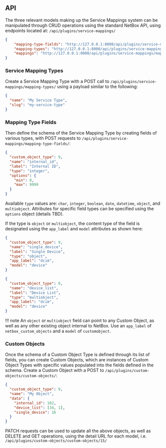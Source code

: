 ## API

The three relevant models making up the Service Mappings system can be manipulated through CRUD operations using the 
standard NetBox API, using endpoints located at: `/api/plugins/service-mappings/`

```json
{
    "mapping-type-fields": "http://127.0.0.1:8000/api/plugins/service-mappings/mapping-type-fields/",
    "mapping-types": "http://127.0.0.1:8000/api/plugins/service-mappings/mapping-types/",
    "mappings": "http://127.0.0.1:8000/api/plugins/service-mappings/mappings/"
}
```

### Service Mapping Types

Create a Service Mapping Type with a POST call to `/api/plugins/service-mappings/mapping-types/` using a payload
similar to the following:

```json
{
  "name": "My Service Type",
  "slug": "my-service-type"
}
```

### Mapping Type Fields

Then define the schema of the Service Mapping Type by creating fields of various types, with POST requests to
`/api/plugins/service-mappings/mapping-type-fields/`:

```json
{
  "custom_object_type": 9,
  "name": "internal_id",
  "label": "Internal ID",
  "type": "integer",
  "options": {
    "min": 0,
    "max": 9999
  }
}
```

Available `type` values are: `char`, `integer`, `boolean`, `date`, `datetime`, `object`, and `multiobject`. Attributes for
specific field types can be specified using the `options` object (details TBD).

If the type is `object` or `multiobject`, the content type of the field is designated using the `app_label` and `model` attributes
as shown here:

```json
{
  "custom_object_type": 9,
  "name": "single_device",
  "label": "Single Device",
  "type": "object",
  "app_label": "dcim",
  "model": "device"
}
```

```json
{
  "custom_object_type": 9,
  "name": "device_list",
  "label": "Device List",
  "type": "multiobject",
  "app_label": "dcim",
  "model": "device"
}
```

!!! note
An `object` or `multiobject` field can point to any Custom Object, as well as any other existing object internal to NetBox.
Use an `app_label` of `netbox_custom_objects` and a `model` of `customobject`. 

### Custom Objects

Once the schema of a Custom Object Type is defined through its list of fields, you can create Custom Objects,
which are instances of Custom Object Types with specific values populated into the fields defined in the schema.
Create a Custom Object with a POST to `/api/plugins/custom-objects/custom-objects/`:

```json
{
  "custom_object_type": 9,
  "name": "My Object",
  "data": {
    "internal_id": 102,
    "device_list": [34, 1],
    "single_device": 16
  }
}
```

PATCH requests can be used to update all the above objects, as well as DELETE and GET operations, using the detail
URL for each model, i.e. `/api/plugins/custom-objects/custom-objects/15/`